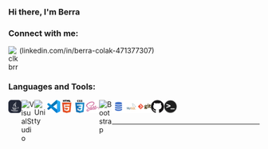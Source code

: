 ### Hi there, I'm Berra

### Connect with me:

<img align="left" alt="clkbrr" width="22px" src="https://cdn.jsdelivr.net/npm/simple-icons@v3/icons/linkedin.svg"/> (linkedin.com/in/berra-colak-471377307)

<br />

### Languages and Tools:

<img align="left" alt="Java" width="26px" src="https://github.com/tandpfun/skill-icons/blob/main/icons/Java-Dark.svg" />
<img align="left" alt="VisualStudio" width="26px" src="https://upload.wikimedia.org/wikipedia/commons/5/59/Visual_Studio_Icon_2019.svg" />
<img align="left" alt="Unity" width="26px" src="https://png2.cleanpng.com/sh/1893c1d86b02863f53623f8099ca0fe4/L0KzQYm3VMI2N5x8j5H0aYP2gLBuTgVvcaVAReZuY3jxf732hBlme151itHwcnHwfbb5TfdidZYyfdDwaX7oPcfwhPVwNZhmRadqZUC7SIKCUsZlPJY9RqoBNkC2SYG5UcUzPGc7TKU9NUG4SYK1kP5o/kisspng-unity-technologies-programmer-game-engine-video-ga-5ae0881926d4e8.8660390215246643451591.png" />
<img align="left" alt="Visual Studio Code" width="26px" src="https://raw.githubusercontent.com/github/explore/80688e429a7d4ef2fca1e82350fe8e3517d3494d/topics/visual-studio-code/visual-studio-code.png" />
<img align="left" alt="HTML5" width="26px" src="https://raw.githubusercontent.com/github/explore/80688e429a7d4ef2fca1e82350fe8e3517d3494d/topics/html/html.png" />
<img align="left" alt="CSS3" width="26px" src="https://raw.githubusercontent.com/github/explore/80688e429a7d4ef2fca1e82350fe8e3517d3494d/topics/css/css.png" />
<img align="left" alt="Sass" width="26px" src="https://raw.githubusercontent.com/github/explore/80688e429a7d4ef2fca1e82350fe8e3517d3494d/topics/sass/sass.png" />
<img align="left" alt="Bootstrap" width="26px" src="https://brandslogos.com/wp-content/uploads/images/large/bootstrap-logo.png" />
<img align="left" alt="SQL" width="26px" src="https://raw.githubusercontent.com/github/explore/80688e429a7d4ef2fca1e82350fe8e3517d3494d/topics/sql/sql.png" />
<img align="left" alt="MySQL" width="26px" src="https://raw.githubusercontent.com/github/explore/80688e429a7d4ef2fca1e82350fe8e3517d3494d/topics/mysql/mysql.png" />
<img align="left" alt="Git" width="26px" src="https://raw.githubusercontent.com/github/explore/80688e429a7d4ef2fca1e82350fe8e3517d3494d/topics/git/git.png" />
<img align="left" alt="GitHub" width="26px" src="https://raw.githubusercontent.com/github/explore/78df643247d429f6cc873026c0622819ad797942/topics/github/github.png" />
<img align="left" alt="Terminal" width="26px" src="https://raw.githubusercontent.com/github/explore/80688e429a7d4ef2fca1e82350fe8e3517d3494d/topics/terminal/terminal.png" />

<br />
<br />

---

[linkedin]: www.linkedin.com/in/berra-colak-559b7b182

